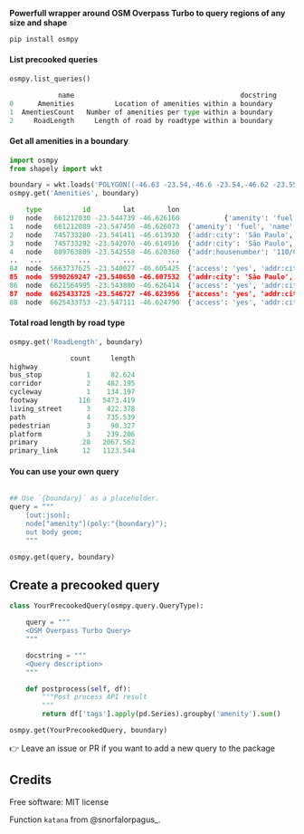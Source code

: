 **Powerfull wrapper around OSM Overpass Turbo to query regions of any size and shape**

```bash
pip install osmpy
```

#### List precooked queries
```python
osmpy.list_queries()

            name                                         docstring
0      Amenities          Location of amenities within a boundary 
1  AmentiesCount   Number of amenities per type within a boundary 
2     RoadLength     Length of road by roadtype within a boundary 
```

#### Get all amenities in a boundary
```python
import osmpy
from shapely import wkt

boundary = wkt.loads('POLYGON((-46.63 -23.54,-46.6 -23.54,-46.62 -23.55,-46.63 -23.55,-46.63 -23.54))')
osmpy.get('Amenities', boundary)

    type          id        lat        lon                                               tags
0   node   661212030 -23.544739 -46.626160           {'amenity': 'fuel', 'name': 'Posto NGM'}
1   node   661212089 -23.547450 -46.626073  {'amenity': 'fuel', 'name': 'Posto Maserati', ...
2   node   745733280 -23.541411 -46.613930  {'addr:city': 'São Paulo', 'addr:housenumber':...
3   node   745733292 -23.542070 -46.614916  {'addr:city': 'São Paulo', 'addr:housenumber':...
4   node   889763809 -23.542558 -46.620360  {'addr:housenumber': '110/C9', 'addr:street': ...
..   ...         ...        ...        ...                                                ...
84  node  5663737625 -23.540027 -46.605425  {'access': 'yes', 'addr:city': 'São Paulo', 'a...
85  node  5990269247 -23.540650 -46.607532  {'addr:city': 'São Paulo', 'addr:housenumber':...
86  node  6621564995 -23.543880 -46.626414  {'access': 'yes', 'addr:city': 'São Paulo', 'a...
87  node  6625433725 -23.546727 -46.623956  {'access': 'yes', 'addr:city': 'São Paulo', 'a...
88  node  6625433753 -23.547111 -46.624790  {'access': 'yes', 'addr:city': 'São Paulo', 'a...
```

#### Total road length by road type
```python
osmpy.get('RoadLength', boundary)

               count     length
highway                        
bus_stop           1     82.624
corridor           2    482.195
cycleway           1    134.197
footway          116   5473.419
living_street      3    422.378
path               4    735.539
pedestrian         3     90.327
platform           3    239.206
primary           28   2067.562
primary_link      12   1123.544
```

#### You can use your own query

```python

## Use `{boundary}` as a placeholder.
query = """
    [out:json];
    node["amenity"](poly:"{boundary}");
    out body geom;
    """

osmpy.get(query, boundary)
```

## Create a precooked query

```python
class YourPrecookedQuery(osmpy.query.QueryType):

    query = """
    <OSM Overpass Turbo Query>
    """

    docstring = """
    <Query description>
    """

    def postprocess(self, df):
        """Post process API result
        """
        return df['tags'].apply(pd.Series).groupby('amenity').sum()

osmpy.get(YourPrecookedQuery, boundary)
```

:point_right: Leave an issue or PR if you want to add a new query to the package

## Credits

Free software: MIT license

Function `katana` from @snorfalorpagus_.